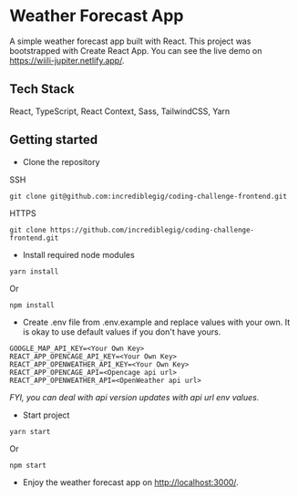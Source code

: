 # Weather Forecast App

A simple weather forecast app built with React.
This project was bootstrapped with Create React App. You can see the live demo on <https://wiili-jupiter.netlify.app/>.

## Tech Stack

React, TypeScript, React Context, Sass, TailwindCSS, Yarn

## Getting started

- Clone the repository

SSH

```
git clone git@github.com:incrediblegig/coding-challenge-frontend.git
```

HTTPS

```
git clone https://github.com/incrediblegig/coding-challenge-frontend.git
```

- Install required node modules

```
yarn install
```

Or

```
npm install
```

- Create .env file from .env.example and replace values with your own. It is okay to use default values if you don't have yours.

```
GOOGLE_MAP_API_KEY=<Your Own Key>
REACT_APP_OPENCAGE_API_KEY=<Your Own Key>
REACT_APP_OPENWEATHER_API_KEY=<Your Own Key>
REACT_APP_OPENCAGE_API=<Opencage api url>
REACT_APP_OPENWEATHER_API=<OpenWeather api url>
```

*FYI, you can deal with api version updates with api url env values.*

- Start project

```
yarn start
```

Or

```
npm start
```

- Enjoy the weather forecast app on <http://localhost:3000/>.
